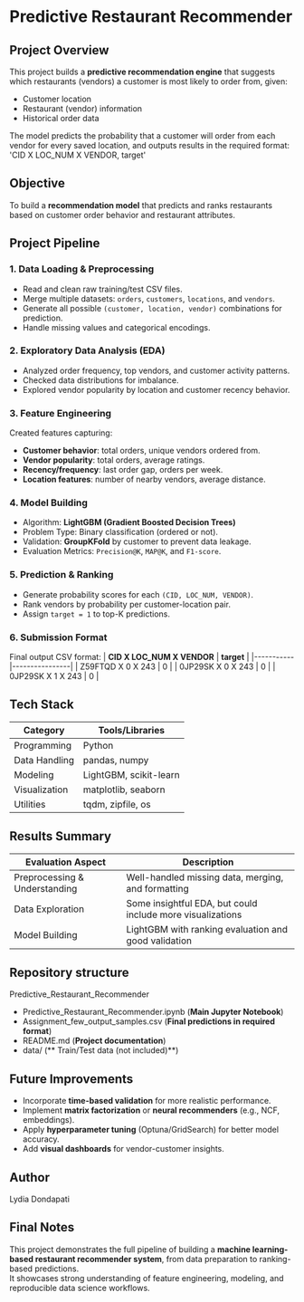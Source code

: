 # Predictive Restaurant Recommender

## Project Overview
This project builds a **predictive recommendation engine** that suggests which restaurants (vendors) a customer is most likely to order from, given:
- Customer location
- Restaurant (vendor) information
- Historical order data

The model predicts the probability that a customer will order from each vendor for every saved location, and outputs results in the required format:
'CID X LOC_NUM X VENDOR, target'


## Objective
To build a **recommendation model** that predicts and ranks restaurants based on customer order behavior and restaurant attributes.

## Project Pipeline

### 1. **Data Loading & Preprocessing**
- Read and clean raw training/test CSV files.
- Merge multiple datasets: `orders`, `customers`, `locations`, and `vendors`.
- Generate all possible `(customer, location, vendor)` combinations for prediction.
- Handle missing values and categorical encodings.

### 2. **Exploratory Data Analysis (EDA)**
- Analyzed order frequency, top vendors, and customer activity patterns.
- Checked data distributions for imbalance.
- Explored vendor popularity by location and customer recency behavior.

### 3. **Feature Engineering**
Created features capturing:
- **Customer behavior**: total orders, unique vendors ordered from.
- **Vendor popularity**: total orders, average ratings.
- **Recency/frequency**: last order gap, orders per week.
- **Location features**: number of nearby vendors, average distance.

### 4. **Model Building**
- Algorithm: **LightGBM (Gradient Boosted Decision Trees)**
- Problem Type: Binary classification (ordered or not).
- Validation: **GroupKFold** by customer to prevent data leakage.
- Evaluation Metrics: `Precision@K`, `MAP@K`, and `F1-score`.

### 5. **Prediction & Ranking**
- Generate probability scores for each `(CID, LOC_NUM, VENDOR)`.
- Rank vendors by probability per customer-location pair.
- Assign `target = 1` to top-K predictions.

### 6. **Submission Format**
Final output CSV format:
| **CID X LOC_NUM X VENDOR** | **target** |
|-----------|----------------|
| Z59FTQD X 0 X 243 | 0 |
| 0JP29SK X 0 X 243 | 0 |
| 0JP29SK X 1 X 243 | 0 |


## Tech Stack

| Category | Tools/Libraries |
|-----------|----------------|
| Programming | Python |
| Data Handling | pandas, numpy |
| Modeling | LightGBM, scikit-learn |
| Visualization | matplotlib, seaborn |
| Utilities | tqdm, zipfile, os |


## Results Summary

| Evaluation Aspect | Description |
|-----------|----------------|
| Preprocessing & Understanding | Well-handled missing data, merging, and formatting 
| Data Exploration | Some insightful EDA, but could include more visualizations 
| Model Building | LightGBM with ranking evaluation and good validation 


## Repository structure
Predictive_Restaurant_Recommender

- Predictive_Restaurant_Recommender.ipynb (**Main Jupyter Notebook**)
-  Assignment_few_output_samples.csv (**Final predictions in required format**)
- README.md (**Project documentation**)
- data/ (** Train/Test data (not included)**)


## Future Improvements
- Incorporate **time-based validation** for more realistic performance.
- Implement **matrix factorization** or **neural recommenders** (e.g., NCF, embeddings).
- Apply **hyperparameter tuning** (Optuna/GridSearch) for better model accuracy.
- Add **visual dashboards** for vendor-customer insights.


## Author
Lydia Dondapati

## Final Notes
This project demonstrates the full pipeline of building a **machine learning-based restaurant recommender system**, from data preparation to ranking-based predictions.  
It showcases strong understanding of feature engineering, modeling, and reproducible data science workflows.
